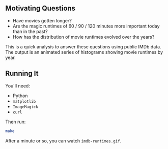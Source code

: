 ## Motivating Questions

- Have movies gotten longer?
- Are the magic runtimes of 60 / 90 / 120 minutes more important today than in the past?
- How has the distribution of movie runtimes evolved over the years?

This is a quick analysis to answer these questions using public IMDb data. The output is an animated series of histograms showing movie runtimes by year.

## Running It

You'll need:

- Python
- `matplotlib`
- `ImageMagick`
- `curl`

Then run:

```sh
make
```

After a minute or so, you can watch `imdb-runtimes.gif`.
